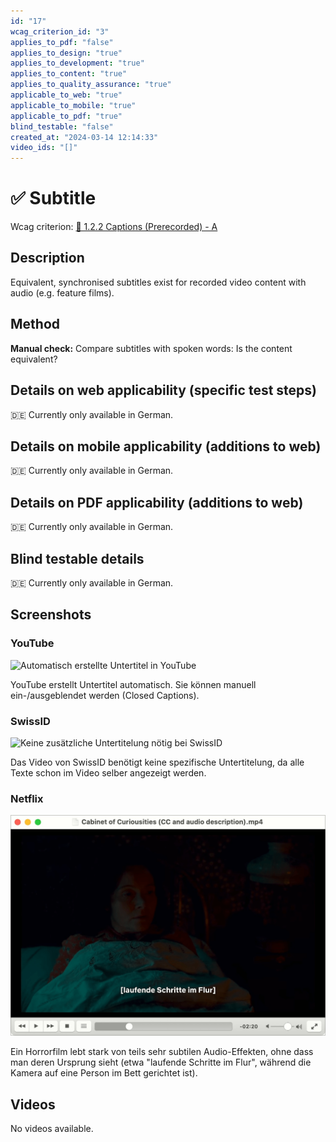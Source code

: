 ```yaml
---
id: "17"
wcag_criterion_id: "3"
applies_to_pdf: "false"
applies_to_design: "true"
applies_to_development: "true"
applies_to_content: "true"
applies_to_quality_assurance: "true"
applicable_to_web: "true"
applicable_to_mobile: "true"
applicable_to_pdf: "true"
blind_testable: "false"
created_at: "2024-03-14 12:14:33"
video_ids: "[]"
---
```


# ✅ Subtitle

Wcag criterion: [📜 1.2.2 Captions (Prerecorded) - A](..)

## Description

Equivalent, synchronised subtitles exist for recorded video content with audio (e.g. feature films).

## Method

**Manual check:** Compare subtitles with spoken words: Is the content equivalent?

## Details on web applicability (specific test steps)

🇩🇪 Currently only available in German.

## Details on mobile applicability (additions to web)

🇩🇪 Currently only available in German.

## Details on PDF applicability (additions to web)

🇩🇪 Currently only available in German.

## Blind testable details

🇩🇪 Currently only available in German.

## Screenshots

### YouTube

![Automatisch erstellte Untertitel in YouTube](images/automatisch-erstellte-untertitel-in-youtube.png)

YouTube erstellt Untertitel automatisch. Sie können manuell ein-/ausgeblendet werden (Closed Captions).

### SwissID

![Keine zusätzliche Untertitelung nötig bei SwissID](images/keine-zustzliche-untertitelung-ntig-bei-swissid.png)

Das Video von SwissID benötigt keine spezifische Untertitelung, da alle Texte schon im Video selber angezeigt werden.

### Netflix

![Cabinet of Curiosities](images/cabinet-of-curiosities.png)

Ein Horrorfilm lebt stark von teils sehr subtilen Audio-Effekten, ohne dass man deren Ursprung sieht (etwa "laufende Schritte im Flur", während die Kamera auf eine Person im Bett gerichtet ist).

## Videos

No videos available.
